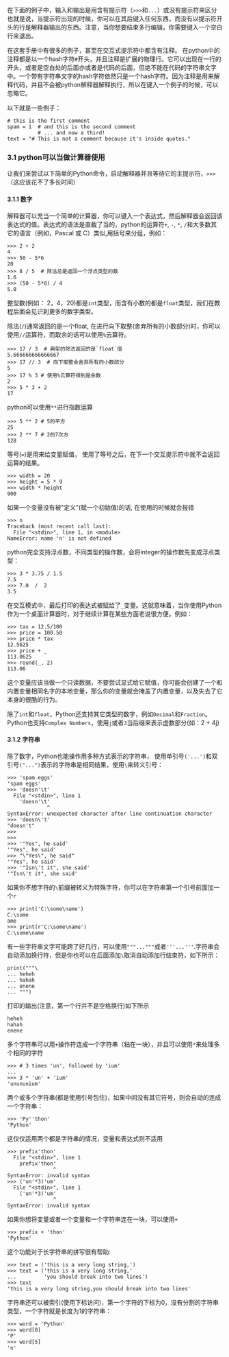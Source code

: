 在下面的例子中，输入和输出是用含有提示符（`>>>`和`...`）或没有提示符来区分也就是说，当提示符出现的时候，你可以在其后键入任何东西，而没有以提示符开头的行是解释器输出的东西。注意，当你想要结束多行编辑，你需要键入一个空白行来退出。

在这套手册中有很多的例子，甚至在交互式提示符中都含有注释。 在python中的注释都是以一个hash字符`#`开头，并且注释是扩展的物理行。它可以出现在一行的开头，或者是空白处的后面亦或者是代码的后面，但绝不能在代码的字符串文字中。一个带有字符串文字的hash字符依然只是一个hash字符。因为注释是用来解释代码，并且不会被python解释器解释执行，所以在键入一个例子的时候，可以忽略它。

以下就是一些例子：
```
# this is the first comment
spam = 1  # and this is the second comment
          # ... and now a third!
text = "# This is not a comment because it's inside quotes."
```

### 3.1 python可以当做计算器使用
让我们来尝试以下简单的Python命令，启动解释器并且等待它的主提示符，`>>>`（这应该花不了多长时间）

#### 3.1.1 数字
解释器可以充当一个简单的计算器，你可以键入一个表达式，然后解释器会返回该表达式的值。表达式的语法是直截了当的，python的运算符`+`, `-`, `*`, `/`和大多数其它的语言（例如，Pascal 或 C）类似,用括号来分组，例如：
```
>>> 2 + 2
4
>>> 50 - 5*6
20
>>> 8 / 5  # 除法总是返回一个浮点类型的数
1.6
>>> (50 - 5*6) / 4
5.0
```
整型数(例如： 2，4，20)都是`int`类型，而含有小数的都是`float`类型，我们在教程后面会见识到更多的数字类型。

除法(`/`)通常返回的是一个float, 在进行向下取整(舍弃所有的小数部分)时，你可以使用`//`运算符，而取余的话可以使用`%`云算符。
```
>>> 17 / 3  # 典型的除法返回的是`float`值
5.666666666666667
>>> 17 // 3  # 向下取整会舍弃所有的小数部分
5
>>> 17 % 3 # 使用%云算符得到是余数
2
>>> 5 * 3 + 2 
17
```
python可以使用`**`进行指数运算
```
>>> 5 ** 2 # 5的平方
25
>>> 2 ** 7 # 2的7次方
128
```
等号(`=`)是用来给变量赋值， 使用了等号之后，在下一个交互提示符中就不会返回运算的结果。
```
>>> width = 20
>>> height = 5 * 9
>>> width * height
900
```
如果一个变量没有被"定义"(赋一个初始值)的话, 在使用的时候就会报错
```
>>> n 
Traceback (most recent call last):
  File "<stdin>", line 1, in <module>
NameError: name 'n' is not defined
```

python完全支持浮点数，不同类型的操作数，会将integer的操作数先变成浮点类型：
```
>>> 3 * 3.75 / 1.5
7.5
>>> 7.0  /  2
3.5
```
在交互模式中，最后打印的表达式被赋给了`_`变量。这就意味着，当你使用Python作为一个桌面计算器时，对于继续计算在某些方面老说很方便。例如：
```
>>> tax = 12.5/100
>>> price = 100.50
>>> price * tax
12.5625
>>> price + _
113.0625
>>> round(_, 2)
113.06
```
这个变量应该当做一个只读数据，不要尝试显式给它赋值，你可能会创建了一个和内置变量相同名字的本地变量，那么你的变量就会掩盖了内置变量，以及失去了它本身的很酷的行为。

除了`int`和`float`，Python还支持其它类型的数字，例如`Decimal`和`Fraction`。Python也支持`Complex Numbers`，使用`j`或者`J`当后缀来表示虚数部分(如：2 + 4j)

#### 3.1.2 字符串
除了数字，Python也能操作用多种方式表示的字符串， 使用单引号`('...')`和双引号`("...")`表示的字符串是相同结果，使用`\`来转义引号：
```
>>> 'spam eggs'
'spam eggs'
>>> 'doesn'\t'
  File "<stdin>", line 1
    'doesn'\t'
             ^
SyntaxError: unexpected character after line continuation character
>>> 'doesn\'t'
"doesn't"
>>>
>>>
>>> '"Yes", he said'
'"Yes", he said'
>>> "\"Yes\", he said"
'"Yes", he said'
>>> '"Isn\'t it", she said'
'"Isn\'t it", she said'
```
如果你不想字符的`\`前缀被转义为特殊字符，你可以在字符串第一个引号前面加一个`r`
```
>>> print('C:\some\name')
C:\some
ame
>>> print(r'C:\some\name')
C:\some\name
```
有一些字符串文字可能跨了好几行，可以使用`"""..."""`或者`'''...'''`.字符串会自动添加换行符，但是你也可以在后面添加`\`取消自动添加行结束符，如下所示：
```
print("""\
... heheh
... hahah
... enene
... """)
```
打印的输出(注意，第一个行并不是空格换行)如下所示
```
heheh
hahah
enene
```
多个字符串可以用`+`操作符连成一个字符串（粘在一块），并且可以使用`*`来处理多个相同的字符
```
>>> # 3 times 'un', followed by 'ium'
...
>>> 3 * 'un' + 'ium'
'unununium'
```
两个或多个字符串(都是使用引号包住)，如果中间没有其它符号，则会自动的连成一个字符串：
```
>>> 'Py''thon'
'Python'
```
这仅仅适用两个都是字符串的情况，变量和表达式则不适用
```
>>> prefix'thon'
  File "<stdin>", line 1
    prefix'thon'
               ^
SyntaxError: invalid syntax
>>> ('un'*3)'um'
  File "<stdin>", line 1
    ('un'*3)'um'
               ^
SyntaxError: invalid syntax
```
如果你想将变量或者一个变量和一个字符串连在一块，可以使用`+`
```
>>> prefix + 'thon'
'Python'
```
这个功能对于长字符串的拼写很有帮助:
```
>>> text = ('this is a very long string,')
>>> text = ('this is a very long string,'
...         'you should break into two lines')
>>> text
'this is a very long string,you should break into two lines'
```
字符串还可以被索引(使用下标访问)，第一个字符的下标为0，没有分割的字符串类型，一个字符就是长度为1的字符串：
```
>>> word = 'Python'
>>> word[0]
'P'
>>> word[5]
'n'
```

